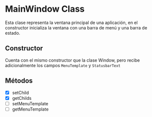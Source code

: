 # MainWindow Class

Esta clase representa la ventana principal de una aplicación, en el constructor 
inicializa la ventana con una barra de menú y una barra de estado.

## Constructor

Cuenta con el mismo constructor que la clase Window, pero recibe adicionalmente 
los campos `MenuTemplate` y `StatusbarText`

## Métodos

- [x] setChild
- [x] getChilds
- [ ] setMenuTemplate
- [ ] getMenuTemplate
